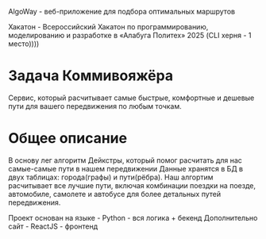 AlgoWay - веб-приложение для подбора оптимальных маршрутов

Хакатон - Всероссийский Хакатон по программированию, моделированию и разработке в «Алабуга Политех» 2025 (CLI херня - 1 место)))) 

# Задача Коммивояжёра

Сервис, который расчитывает самые быстрые, комфортные и дешевые пути для вашего передвижения по любым точкам.

# Общее описание

В основу лег алгоритм Дейкстры, который помог расчитать для нас самые-самые пути в нашем передвижении
Данные хранятся в БД в двух таблицах: города(графы) и пути(рёбра).
Наш алгортим расчитывает все лучшие пути, включая комбинации поездки на поезде, автомобиле, самолете и автобусе для более детальных путей передвижения.

Проект основан на языке - Python - вся логика + бекенд
Дополнительно сайт - ReactJS - фронтенд
